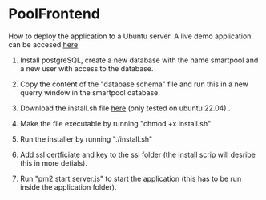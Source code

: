 # PoolFrontend

How to deploy the application to a Ubuntu server. A live demo application can be accesed <a href="https://smartpool.no">here</a>

1. Install postgreSQL, create a new database with the name smartpool and a new user with access to the database.

2. Copy the content of the "database schema" file and run this in a new querry window in the smartpool database.

3. Download the install.sh file <a href="https://github.com/SanderBlom/PoolFrontend/releases">here</a> (only tested on ubuntu 22.04) .

4. Make the file executable by running "chmod +x install.sh"

5. Run the installer by running "./install.sh"

6. Add ssl certficiate and key to the ssl folder (the install scrip will desribe this in more detials). 

7. Run "pm2 start server.js" to start the application (this has to be run inside the application folder).
